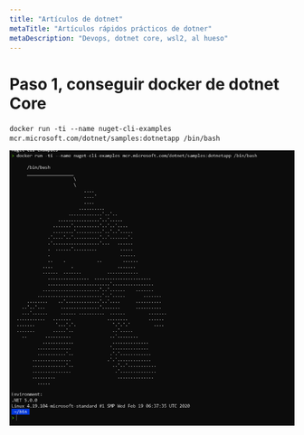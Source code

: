 ```yaml
---
title: "Artículos de dotnet"
metaTitle: "Artículos rápidos prácticos de dotner"
metaDescription: "Devops, dotnet core, wsl2, al hueso"
---
```


# Paso 1, conseguir docker de dotnet Core

`docker run -ti --name nuget-cli-examples mcr.microsoft.com/dotnet/samples:dotnetapp /bin/bash`

![docker dotnetcore](/.attachments/docker.dotnetcore.png)